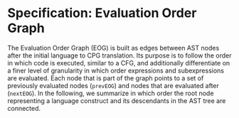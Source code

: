 # Specification: Evaluation Order Graph

The Evaluation Order Graph (EOG) is built as edges between AST nodes after the initial language to CPG translation. Its purpose is to follow the order in which code is executed, similar to a CFG, and additionally differentiate on a finer level of granularity in which order expressions and subexpressions are evaluated. Each node that is part of the graph points to a set of previously evaluated nodes (`prevEOG`) and nodes that are evaluated after (`nextEOG`). In the following, we summarize in which order the root node representing a language construct and its descendants in the AST tree are connected.

